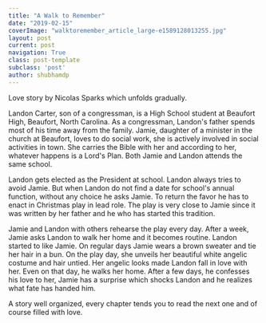 ```yaml
---
title: "A Walk to Remember"
date: "2019-02-15"
coverImage: "walktoremember_article_large-e1589128013255.jpg"
layout: post
current: post
navigation: True
class: post-template
subclass: 'post'
author: shubhamdp
---
```


Love story by Nicolas Sparks which unfolds gradually.

Landon Carter, son of a congressman, is a High School student at Beaufort High, Beaufort, North Carolina. As a congressman, Landon's father spends most of his time away from the family. Jamie, daughter of a minister in the church at Beaufort, loves to do social work, she is actively involved in social activities in town. She carries the Bible with her and according to her, whatever happens is a Lord's Plan. Both Jamie and Landon attends the same school.

Landon gets elected as the President at school. Landon always tries to avoid Jamie. But when Landon do not find a date for school's annual function, without any choice he asks Jamie. To return the favor he has to enact in Christmas play in lead role. The play is very close to Jamie since it was written by her father and he who has started this tradition.

Jamie and Landon with others rehearse the play every day. After a week, Jamie asks Landon to walk her home and it becomes routine. Landon started to like Jamie. On regular days Jamie wears a brown sweater and tie her hair in a bun. On the play day, she unveils her beautiful white angelic costume and hair untied. Her angelic looks made Landon fall in love with her. Even on that day, he walks her home. After a few days, he confesses his love to her, Jamie has a surprise which shocks Landon and he realizes what fate has handed him.

A story well organized, every chapter tends you to read the next one and of course filled with love.
